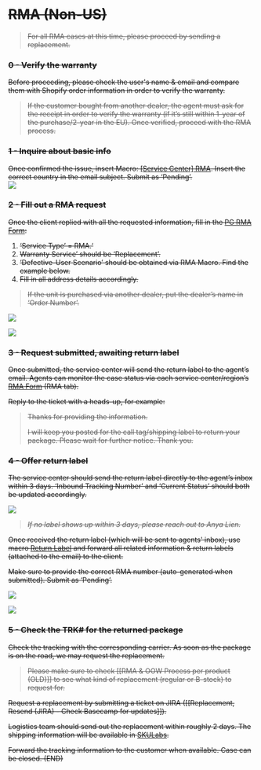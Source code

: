 # ~~RMA (Non-US)~~
> ~~For all RMA cases at this time, please proceed by sending a replacement.~~

### ~~0 - Verify the warranty~~
~~Before proceeding, please check the user's name & email and compare them with Shopify order information in order to verify the warranty.~~  

> ~~If the customer bought from another dealer, the agent must ask for the receipt in order to verify the warranty (if it’s still within 1-year of the purchase/2-year in the EU). Once verified, proceed with the RMA process.~~ 

### ~~1 - Inquire about basic info~~
~~Once confirmed the issue, insert Macro: <u>[Service Center] RMA</u>. Insert the correct country in the email subject. Submit as ‘Pending’.~~  
    ~~![](https://lh4.googleusercontent.com/KAG8xtMlvQ-3LweFYg0IfjHp1oYumblzKyDrRke6hFIcQQfhsZ78Zfg4x0UOkhniW2zgzKsbNFfpeqRygj_j-HYHTrIXIzC1-eSbniT4qRXbCl1rmfhC5zLAPLCHhkl75TJdvztYKhWPiOz4qZTNlvcHOVpMVKzqx-sUTXnjGNpAuGcLKLYXQeJXV9uJ)~~  

### ~~2 - Fill out a RMA request~~
~~Once the client replied with all the requested information, fill in the [PG RMA Form](https://docs.google.com/forms/d/e/1FAIpQLSf5GIKG13O87EsoMWnhCpnZyUxLOqDISNz81wRifBN53Fp7Xw/viewform):~~

1. ~~‘Service Type’ = RMA.‘~~
2. ~~Warranty Service’ should be ‘Replacement’.~~
3. ~~‘Defective-User Scenario’ should be obtained via RMA Macro. Find the example below.~~
4. ~~Fill in all address details accordingly.~~

>~~If the unit is purchased via another dealer, put the dealer’s name in ‘Order Number’.~~

~~![](https://lh6.googleusercontent.com/EAamxZ1yeMdxamyiDcaYoAPlFajXdWvGS-nQRkYgw-Z_6UeDMm8pbuQdKlKz5m0ChN8Cx8ZXu1jEfxA4X6Hhyxnun4jTPbyQwhn3yE04ZLP4ndwsHvnLK4Lr9zev145jlL6oclvqWIdxX095VpBeq9pwhZQCVuGiKR9QFcSkdBRc6I3x6R1TuCSqJXiG)~~

~~![](https://lh3.googleusercontent.com/j401rXzMJqJLVK-tgrSg1LgZUYktWh_rpmjFZj-sP2fstrJgZUgJv7gl04lAuDv9-4-iZDyCvRlNAihqbXaYpVOrS-9MTiETTLu5KZ0Bifidrfy2mLS15IW4wYQHLqfHDkZ6dzjM4wVak6Vtt1SUGv5sDoIbCnwqKLEEZhnvPEPLFb0ZnWK_pLYOpIh2)~~

### ~~3 - Request submitted, awaiting return label~~
~~Once submitted, the service center will send the return label to the agent’s email. Agents can monitor the case status via each service center/region’s [RMA Form](https://drive.google.com/drive/folders/1fYeg8mAWoIm7QqNo04HF5kmb49IqBUpa?usp=sharing) (RMA tab).~~
   
~~Reply to the ticket with a heads-up, for example:~~
   
> ~~Thanks for providing the information.~~ 
> 
> ~~I will keep you posted for the call tag/shipping label to return your package. Please wait for further notice. Thank you.~~

### ~~4 - Offer return label~~
~~The service center should send the return label directly to the agent’s inbox within 3 days. ‘Inbound Tracking Number’ and ‘Current Status’ should both be updated accordingly.~~

~~![](https://lh5.googleusercontent.com/ovO4z39Pw6-FpVv0FJFYvxIsvrGVsm5VndEjQdLsNEZnhyVYj9tf2UIw4XsuaYzjoDx3kX24QSRubTxJh_Q6VGm6lU-h0tpZgHrZdQPGKOwTK6XzCCXJdDJ9nApYxpceKhL-BRhTA4rE7d1MLtYbJ7Xj1Y5KCYBYKi4S8fRqMCeu6GsNHAQ1aiB-UeFf)~~

> ~~*If no label shows up within 3 days, please reach out to Anya Lien.*~~


~~Once received the return label (which will be sent to agents' inbox), use macro <u>Return Label</u> and forward all related information & return labels (attached to the email) to the client.~~ 
   
~~Make sure to provide the correct RMA number (auto-generated when submitted). Submit as ‘Pending’.~~

~~![](https://lh5.googleusercontent.com/sUCmNljvEVcFnjuAsAchUUdNny9lod8SoybDB95gDK93ULACGBi92Mev2AWIVfqtBP0keYx16yqf05HY6YLMChigBmWJMAU4TTI0oztBxdKqzqrKCJ1GcXMPvi8HvX0DCuedDhR9zTx5wYo-XoU6XSn6rL9zibB66ZdPsWpbRoDIONrXHVF6hckZqoMF)~~

~~![](https://lh3.googleusercontent.com/3_uA9hJJOG4juSBXg0exRr_f-MmqvDdlon_z8P8Abv4Yqesbl8FYie2aKXqMd1abLfYThbwEquaPFB5zd0fHO-9XHaFiXRxyW0eh9Huww7kNnlugo0o2rZR2uTLxygvbMRJPCu73IExqXrR3VzVYyMwRWGq93fj2eP3WMf-h-yX28nojv5nFJhXnkz9m)~~

### ~~5 - Check the TRK# for the returned package~~
~~Check the tracking with the corresponding carrier. As soon as the package is on the road, we may request the replacement.~~

>~~Please make sure to check [[RMA & OOW Process per product (OLD)]] to see what kind of replacement (regular or B-stock) to request for.~~

~~Request a replacement by submitting a ticket on JIRA ([[Replacement, Resend (JIRA) - Check Basecamp for updates]]).~~

~~Logistics team should send out the replacement within roughly 2 days. The shipping information will be available in [SKULabs](https://docs.google.com/presentation/d/1mV6JgZ9rcZR58MPT-T2y8dGSshv2lfZfOS2Niw2qFRs/edit?usp=sharing).~~ 

~~Forward the tracking information to the customer when available. Case can be closed. (END)~~
